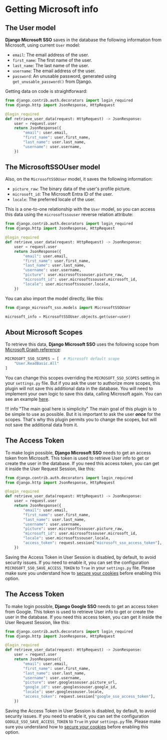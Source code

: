 # Getting Microsoft info

## The User model

**Django Microsoft SSO** saves in the database the following information from Microsoft, using current `User` model:

* `email`: The email address of the user.
* `first_name`: The first name of the user.
* `last_name`: The last name of the user.
* `username`: The email address of the user.
* `password`: An unusable password, generated using `get_unusable_password()` from Django.

Getting data on code is straightforward:

```python
from django.contrib.auth.decorators import login_required
from django.http import JsonResponse, HttpRequest

@login_required
def retrieve_user_data(request: HttpRequest) -> JsonResponse:
    user = request.user
    return JsonResponse({
        "email": user.email,
        "first_name": user.first_name,
        "last_name": user.last_name,
        "username": user.username,
    })
```

## The MicrosoftSSOUser model

Also, on the `MicrosoftSSOUser` model, it saves the following information:

* `picture_raw`: The binary data of the user's profile picture.
* `microsoft_id`: The Microsoft Entra ID of the user.
* `locale`: The preferred locale of the user.

This is a one-to-one relationship with the `User` model, so you can access this data using the `microsoftssouser` reverse
relation attribute:

```python
from django.contrib.auth.decorators import login_required
from django.http import JsonResponse, HttpRequest

@login_required
def retrieve_user_data(request: HttpRequest) -> JsonResponse:
    user = request.user
    return JsonResponse({
        "email": user.email,
        "first_name": user.first_name,
        "last_name": user.last_name,
        "username": user.username,
        "picture": user.microsoftssouser.picture_raw,
        "microsoft_id": user.microsoftssouser.microsoft_id,
        "locale": user.microsoftssouser.locale,
    })
```

You can also import the model directly, like this:

```python
from django_microsoft_sso.models import MicrosoftSSOUser

microsoft_info = MicrosoftSSOUser.objects.get(user=user)
```

## About Microsoft Scopes

To retrieve this data, **Django Microsoft SSO** uses the following scope from [Microsoft Graph reference](https://learn.microsoft.com/en-us/graph/permissions-reference):

```python
MICROSOFT_SSO_SCOPES = [  # Microsoft default scope
    "User.ReadBasic.All"
]
```

You can change this scopes overriding the `MICROSOFT_SSO_SCOPES` setting in your `settings.py` file. But if you ask the user
to authorize more scopes, this plugin will not save this additional data in the database. You will need to implement
your own logic to save this data, calling Microsoft again. You can see an example [here](./how.md).

!!! info "The main goal here is simplicity"
    The main goal of this plugin is to be simple to use as possible. But it is important to ask the user **_once_** for the scopes.
    That's why this plugin permits you to change the scopes, but will not save the additional data from it.

## The Access Token
To make login possible, **Django Microsoft SSO** needs to get an access token from Microsoft. This token is used to retrieve
User info to get or create the user in the database. If you need this access token, you can get it inside the User Request
Session, like this:

```python
from django.contrib.auth.decorators import login_required
from django.http import JsonResponse, HttpRequest

@login_required
def retrieve_user_data(request: HttpRequest) -> JsonResponse:
    user = request.user
    return JsonResponse({
        "email": user.email,
        "first_name": user.first_name,
        "last_name": user.last_name,
        "username": user.username,
        "picture": user.microsoftssouser.picture_raw,
        "microsoft_id": user.microsoftssouser.microsoft_id,
        "locale": user.microsoftssouser.locale,
        "access_token": request.session["microsoft_sso_access_token"],
    })
```

Saving the Access Token in User Session is disabled, by default, to avoid security issues. If you need to enable it,
you can set the configuration `MICROSOFT_SSO_SAVE_ACCESS_TOKEN` to `True` in your `settings.py` file. Please make sure you
understand how to [secure your cookies](https://docs.djangoproject.com/en/4.2/ref/settings/#session-cookie-secure)
before enabling this option.

## The Access Token
To make login possible, **Django Google SSO** needs to get an access token from Google. This token is used to retrieve
User info to get or create the user in the database. If you need this access token, you can get it inside the User Request
Session, like this:

```python
from django.contrib.auth.decorators import login_required
from django.http import JsonResponse, HttpRequest

@login_required
def retrieve_user_data(request: HttpRequest) -> JsonResponse:
    user = request.user
    return JsonResponse({
        "email": user.email,
        "first_name": user.first_name,
        "last_name": user.last_name,
        "username": user.username,
        "picture": user.googlessouser.picture_url,
        "google_id": user.googlessouser.google_id,
        "locale": user.googlessouser.locale,
        "access_token": request.session["google_sso_access_token"],
    })
```

Saving the Access Token in User Session is disabled, by default, to avoid security issues. If you need to enable it,
you can set the configuration `GOOGLE_SSO_SAVE_ACCESS_TOKEN` to `True` in your `settings.py` file. Please make sure you
understand how to [secure your cookies](https://docs.djangoproject.com/en/4.2/ref/settings/#session-cookie-secure)
before enabling this option.
